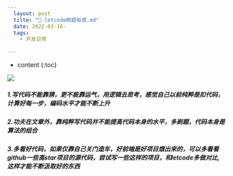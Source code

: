```yaml
---
  layout: post
  tilte: "🍔-letcode刷题有感.md"
  date: 2022-03-16-
  tags: 
    - 开发日常

---
```



* content
{:toc}


![](https://upload-images.jianshu.io/upload_images/15312191-fe2e0cb2fbe92a4f.png?imageMogr2/auto-orient/strip%7CimageView2/2/w/1240)

##### 1.写代码不能靠猜，更不能靠运气，用逻辑去思考，感觉自己以前纯粹是扣代码，计算好每一步，编码水平才能不断上升

##### 2.功夫在文章外，靠纯粹写代码并不能提高代码本身的水平，多刷题，代码本身是算法的组合

##### 3.多看好代码，如果仅靠自己关门造车，好前端是好项目煨出来的，可以多看看github一些高star项目的源代码，尝试写一些这样的项目，和letcode多做对比,这样才能不断汲取好的东西
